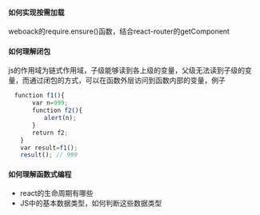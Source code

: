 #### 如何实现按需加载

weboack的require.ensure()函数，结合react-router的getComponent

#### 如何理解闭包
js的作用域为链式作用域，子级能够读到各上级的变量，父级无法读到子级的变量，而通过闭包的方式，可以在函数外层访问到函数内部的变量，例子

```javascript
　function f1(){
　　　　var n=999;
　　　　function f2(){
　　　　　　alert(n); 
　　　　}
　　　　return f2;
　　}
　　var result=f1();
　　result(); // 999
```

#### 如何理解函数式编程

- react的生命周期有哪些
- JS中的基本数据类型，如何判断这些数据类型


